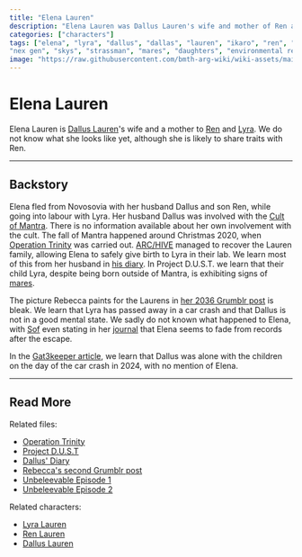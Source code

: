 ```yaml
---
title: "Elena Lauren"
description: "Elena Lauren was Dallus Lauren's wife and mother of Ren and Lyra."
categories: ["characters"]
tags: ["elena", "lyra", "dallus", "dallas", "lauren", "ikaro", "ren", "eve", "unbeleevable", "mantra", "arc/hive", 
"nex gen", "skys", "strassman", "mares", "daughters", "environmental research"]
image: "https://raw.githubusercontent.com/bmth-arg-wiki/wiki-assets/main/characters/unknown.png"
---
```


# Elena Lauren

Elena Lauren is [Dallus Lauren](dallus-lauren)'s wife and a mother to [Ren](ren) and [Lyra](lyra-lauren). 
We do not know what she looks like yet, although she is likely to share traits with Ren.

***

## Backstory

Elena fled from Novosovia with her husband Dallus and son Ren, while going into labour with Lyra. Her husband 
Dallus was involved with the [Cult of Mantra](../lore/mantra). There is no information available about her own 
involvement with the cult. The fall of Mantra happened around Christmas 2020, when [Operation Trinity](../for-sof/trinity_document) 
was carried out. [ARC/HIVE](../lore/archive) managed to recover the Lauren family, allowing Elena to safely give 
birth to Lyra in their lab. We learn most of this from her husband in [his diary](../for-sof/dallus-diary). 
In Project D.U.S.T. we learn that their child Lyra, despite being born outside of Mantra, is exhibiting signs of [mares](../lore/mares).

The picture Rebecca paints for the Laurens in [her 2036 Grumblr post](../for-sof/grumblr2) is bleak. We learn that 
Lyra has passed away in a car crash and that Dallus is not in a good mental state. We sadly do not known what happened to Elena, 
with [Sof](sof) even stating in her [journal](../lore/journal) that Elena seems to fade from records after the escape.

In the [Gat3keeper article](../lore/tdw-gatekeeper), we learn that Dallus was alone with the children on the day of the car crash 
in 2024, with no mention of Elena.

***

## Read More

Related files:

- [Operation Trinity](../for-sof/trinity_document)
- [Project D.U.S.T](../for-sof/project_dust)
- [Dallus' Diary](../for-sof/dallus-diary)
- [Rebecca's second Grumblr post](../for-sof/grumblr2)
- [Unbeleevable Episode 1](../for-sof/unbeleevable)
- [Unbeleevable Episode 2](../for-sof/unbeleevable2)

Related characters:

- [Lyra Lauren](lyra-lauren)
- [Ren Lauren](ren)
- [Dallus Lauren](dallus-lauren)